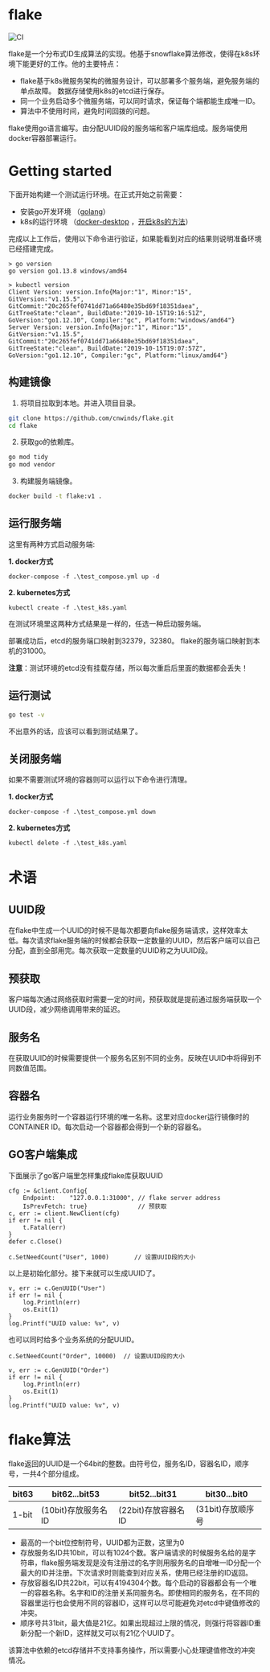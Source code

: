 # flake
![CI](https://github.com/cnwinds/flake/workflows/CI/badge.svg?branch=master)

flake是一个分布式ID生成算法的实现。他基于snowflake算法修改，使得在k8s环境下能更好的工作。他的主要特点：

* flake基于k8s微服务架构的微服务设计，可以部署多个服务端，避免服务端的单点故障。 数据存储使用k8s的etcd进行保存。
* 同一个业务启动多个微服务端，可以同时请求，保证每个端都能生成唯一ID。
* 算法中不使用时间，避免时间回拨的问题。

flake使用go语言编写。由分配UUID段的服务端和客户端库组成。服务端使用docker容器部署运行。

# Getting started

下面开始构建一个测试运行环境。在正式开始之前需要：

* 安装go开发环境 （[golang](https://golang.org/dl/)）
* k8s的运行环境 （[docker-desktop](https://www.docker.com/products/docker-desktop) ，[开启k8s的方法](https://github.com/AliyunContainerService/k8s-for-docker-desktop)）

完成以上工作后，使用以下命令进行验证，如果能看到对应的结果则说明准备环境已经搭建完成。

```
> go version
go version go1.13.8 windows/amd64
```

```
> kubectl version
Client Version: version.Info{Major:"1", Minor:"15", GitVersion:"v1.15.5", GitCommit:"20c265fef0741dd71a66480e35bd69f18351daea", GitTreeState:"clean", BuildDate:"2019-10-15T19:16:51Z", GoVersion:"go1.12.10", Compiler:"gc", Platform:"windows/amd64"}
Server Version: version.Info{Major:"1", Minor:"15", GitVersion:"v1.15.5", GitCommit:"20c265fef0741dd71a66480e35bd69f18351daea", GitTreeState:"clean", BuildDate:"2019-10-15T19:07:57Z", GoVersion:"go1.12.10", Compiler:"gc", Platform:"linux/amd64"}
```

## 构建镜像
1. 将项目拉取到本地。并进入项目目录。
```bash
git clone https://github.com/cnwinds/flake.git
cd flake
```

2. 获取go的依赖库。
```bash
go mod tidy
go mod vendor

```
3. 构建服务端镜像。
```bash
docker build -t flake:v1 .
```

## 运行服务端
这里有两种方式启动服务端:

**1. docker方式**
```
docker-compose -f .\test_compose.yml up -d
```

**2. kubernetes方式**
```
kubectl create -f .\test_k8s.yaml
```

在测试环境里这两种方式结果是一样的，任选一种启动服务端。

部署成功后，etcd的服务端口映射到32379，32380。 flake的服务端口映射到本机的31000。

**注意**：测试环境的etcd没有挂载存储，所以每次重启后里面的数据都会丢失！

## 运行测试

```bash
go test -v
```

不出意外的话，应该可以看到测试结果了。

## 关闭服务端

如果不需要测试环境的容器则可以运行以下命令进行清理。

**1. docker方式**
```
docker-compose -f .\test_compose.yml down
```

**2. kubernetes方式**
```
kubectl delete -f .\test_k8s.yaml
```

# 术语
## UUID段
在flake中生成一个UUID的时候不是每次都要向flake服务端请求，这样效率太低。每次请求flake服务端的时候都会获取一定数量的UUID，然后客户端可以自己分配，直到全部用完。每次获取一定数量的UUID称之为UUID段。

## 预获取
客户端每次通过网络获取时需要一定的时间，预获取就是提前通过服务端获取一个UUID段，减少网络调用带来的延迟。

## 服务名
在获取UUID的时候需要提供一个服务名区别不同的业务。反映在UUID中将得到不同数值范围。

## 容器名
运行业务服务时一个容器运行环境的唯一名称。这里对应docker运行镜像时的CONTAINER ID。每次启动一个容器都会得到一个新的容器名。


## GO客户端集成
下面展示了go客户端里怎样集成flake库获取UUID
```golang
cfg := &client.Config{
    Endpoint:    "127.0.0.1:31000", // flake server address
    IsPrevFetch: true}              // 预获取
c, err := client.NewClient(cfg)
if err != nil {
    t.Fatal(err)
}
defer c.Close()

c.SetNeedCount("User", 1000)       // 设置UUID段的大小
```

以上是初始化部分。接下来就可以生成UUID了。

```golang
v, err := c.GenUUID("User")
if err != nil {
    log.Println(err)
    os.Exit(1)
}
log.Printf("UUID value: %v", v)
```

也可以同时给多个业务系统的分配UUID。

```golang
c.SetNeedCount("Order", 10000)  // 设置UUID段的大小

v, err := c.GenUUID("Order")
if err != nil {
    log.Println(err)
    os.Exit(1)
}
log.Printf("UUID value: %v", v)
```

# flake算法
flake返回的UUID是一个64bit的整数。由符号位，服务名ID，容器名ID，顺序号，一共4个部分组成。

bit63 | bit62...bit53 | bit52...bit31 | bit30...bit0
-|-|-|-
1-bit | (10bit)存放服务名ID | (22bit)存放容器名ID | (31bit)存放顺序号

* 最高的一个bit位控制符号，UUID都为正数，这里为0
* 存放服务名ID共10bit，可以有1024个数。客户端请求的时候服务名给的是字符串，flake服务端发现是没有注册过的名字则用服务名的自增唯一ID分配一个最大的ID并注册。下次请求时则能查到对应关系，使用已经注册的ID返回。
* 存放容器名ID共22bit，可以有4194304个数。每个启动的容器都会有一个唯一的容器名称。名字和ID的注册关系同服务名。即使相同的服务名，在不同的容器里运行也会使用不同的容器ID，这样可以尽可能避免对etcd中键值修改的冲突。
* 顺序号共31bit，最大值是21亿。如果出现超过上限的情况，则强行将容器ID重新分配一个新ID，这样就又可以有21亿个UUID了。

该算法中依赖的etcd存储并不支持事务操作，所以需要小心处理键值修改的冲突情况。
